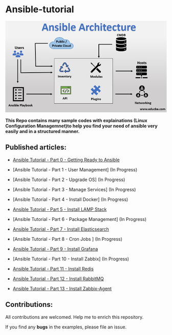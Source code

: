 # Ansible-tutorial

<p align="center">
 <img alt="Ansible Logo" src="image/ansible-architecture.png">
</p>

**This Repo contains many sample codes with explainations (Linux Configuration Managemnet)to help you find your need of ansible very easily and in a structured manner.**

## Published articles:

 - [Ansible Tutorial - Part 0 - Getting Ready to Ansible](./part00-getting-ready/)

 - [Ansible Tutorial - Part 1 - User Management] (In Progress)

 - [Ansible Tutorial - Part 2 - Upgrade OS] (In Progress)
 
 - [Ansible Tutorial - Part 3 - Manage Services] (In Progress)

 - [Ansible Tutorial - Part 4 - Install Docker] (In Progress)
 
 - [Ansible Tutorial - Part 5 - Install LAMP Stack](./part05-lamp-stack-install/)

 - [Ansible Tutorial - Part 6 - Package Management] (In Progress)

 - [Ansible Tutorial - Part 7 - Install Elasticsearch](./part07-elasticsearch-install/)
 
 - [Ansible Tutorial - Part 8 - Cron Jobs ] (In Progress)
 
 - [Ansible Tutorial - Part 9 - Install Grafana](./part09-grafana-install)

 - [Ansible Tutorial - Part 10 - Install Zabbix] (In Progress)
 
 - [Ansible Tutorial - Part 11 - Install Redis](./part11-redis-install)

 - [Ansible Tutorial - Part 12 - Install RabbitMQ](./part12-rabbitmq-install) 
 
 - [Ansible Tutorial - Part 13 - Install Zabbix-Agent](./part13-zabbix-agent-install) 
 

## Contributions:

All contributions are welcomed. Help me to enrich this repository.

If you find any **bugs** in the examples, please file an issue.
